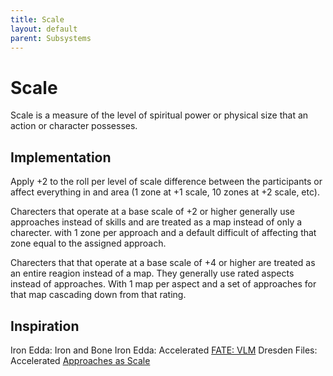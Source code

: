 ```yaml
---
title: Scale
layout: default
parent: Subsystems
---
```


# Scale
Scale is a measure of the level of spiritual power or physical size that an action or character possesses.

## Implementation
Apply +2 to the roll per level of scale difference between the participants or affect everything in and area (1 zone at +1 scale, 10 zones at +2 scale, etc). 

Charecters that operate at a base scale of +2 or higher generally use approaches instead of skills and are treated as a map instead of only a charecter. with 1 zone per approach and a default difficult of affecting that zone equal to the assigned approach.

Charecters that that operate at a base scale of +4 or higher are treated as an entire reagion instead of a map. They generally use rated aspects instead of approaches. With 1 map per aspect and a set of approaches for that map cascading down from that rating.

## Inspiration
Iron Edda: Iron and Bone
Iron Edda: Accelerated
[FATE: VLM](https://evilhat.com/wp-content/uploads/2022/04/Giant-Monsters.pdf)
Dresden Files: Accelerated
[Approaches as Scale](https://fate-srd.com/fate-codex/approaches-scale-how-go-big-fate)

